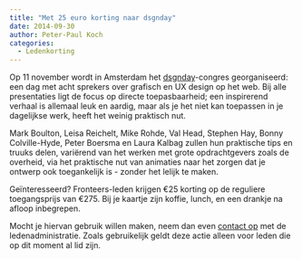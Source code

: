 ```yaml
---
title: "Met 25 euro korting naar dsgnday"
date: 2014-09-30
author: Peter-Paul Koch
categories: 
  - Ledenkorting
---
```

Op 11 november wordt in Amsterdam het [dsgnday](http://dsgnday.nl/)-congres georganiseerd: een dag met acht sprekers over grafisch en UX design op het web. Bij alle presentaties ligt de focus op directe toepasbaarheid; een inspirerend verhaal is allemaal leuk en aardig, maar als je het niet kan toepassen in je dagelijkse werk, heeft het weinig praktisch nut.

Mark Boulton, Leisa Reichelt, Mike Rohde, Val Head, Stephen Hay, Bonny Colville-Hyde, Peter Boersma en Laura Kalbag zullen hun praktische tips en truuks delen, variërend van het werken met grote opdrachtgevers zoals de overheid, via het praktische nut van animaties naar het zorgen dat je ontwerp ook toegankelijk is - zonder het lelijk te maken.

Geïnteresseerd? Fronteers-leden krijgen €25 korting op de reguliere toegangsprijs van €275. Bij je kaartje zijn koffie, lunch, en een drankje na afloop inbegrepen.

Mocht je hiervan gebruik willen maken, neem dan even [contact op](/nl/vereniging/contact/) met de ledenadministratie. Zoals gebruikelijk geldt deze actie alleen voor leden die op dit moment al lid zijn.
